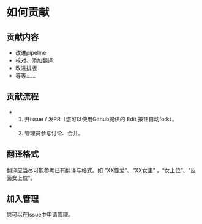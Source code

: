 # 如何贡献

## 贡献内容
- 改进pipeline
- 校对、添加翻译
- 改进排版
- 等等……

## 贡献流程
- 1. 开issue / 发PR（您可以使用Github提供的 Edit 按钮自动fork）。
- 2. 管理员参与讨论、合并。

## 翻译格式

翻译应当尽可能参考已有翻译与格式。如 “XX性爱”、“XX女主” ，“女上位”、“反面女上位”。

## 加入管理

您可以在Issue中申请管理。
